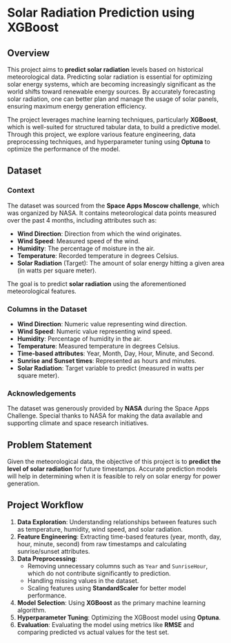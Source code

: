 
# Solar Radiation Prediction using XGBoost

## Overview

This project aims to **predict solar radiation** levels based on historical meteorological data. Predicting solar radiation is essential for optimizing solar energy systems, which are becoming increasingly significant as the world shifts toward renewable energy sources. By accurately forecasting solar radiation, one can better plan and manage the usage of solar panels, ensuring maximum energy generation efficiency.

The project leverages machine learning techniques, particularly **XGBoost**, which is well-suited for structured tabular data, to build a predictive model. Through this project, we explore various feature engineering, data preprocessing techniques, and hyperparameter tuning using **Optuna** to optimize the performance of the model.

## Dataset

### Context

The dataset was sourced from the **Space Apps Moscow challenge**, which was organized by NASA. It contains meteorological data points measured over the past 4 months, including attributes such as:
- **Wind Direction**: Direction from which the wind originates.
- **Wind Speed**: Measured speed of the wind.
- **Humidity**: The percentage of moisture in the air.
- **Temperature**: Recorded temperature in degrees Celsius.
- **Solar Radiation** (Target): The amount of solar energy hitting a given area (in watts per square meter).

The goal is to predict **solar radiation** using the aforementioned meteorological features.

### Columns in the Dataset
- **Wind Direction**: Numeric value representing wind direction.
- **Wind Speed**: Numeric value representing wind speed.
- **Humidity**: Percentage of humidity in the air.
- **Temperature**: Measured temperature in degrees Celsius.
- **Time-based attributes**: Year, Month, Day, Hour, Minute, and Second.
- **Sunrise and Sunset times**: Represented as hours and minutes.
- **Solar Radiation**: Target variable to predict (measured in watts per square meter).

### Acknowledgements
The dataset was generously provided by **NASA** during the Space Apps Challenge. Special thanks to NASA for making the data available and supporting climate and space research initiatives.

## Problem Statement

Given the meteorological data, the objective of this project is to **predict the level of solar radiation** for future timestamps. Accurate prediction models will help in determining when it is feasible to rely on solar energy for power generation.

## Project Workflow

1. **Data Exploration**: Understanding relationships between features such as temperature, humidity, wind speed, and solar radiation.
2. **Feature Engineering**: Extracting time-based features (year, month, day, hour, minute, second) from raw timestamps and calculating sunrise/sunset attributes.
3. **Data Preprocessing**:
   - Removing unnecessary columns such as `Year` and `SunriseHour`, which do not contribute significantly to prediction.
   - Handling missing values in the dataset.
   - Scaling features using **StandardScaler** for better model performance.
4. **Model Selection**: Using **XGBoost** as the primary machine learning algorithm.
5. **Hyperparameter Tuning**: Optimizing the XGBoost model using **Optuna**.
6. **Evaluation**: Evaluating the model using metrics like **RMSE** and comparing predicted vs actual values for the test set.